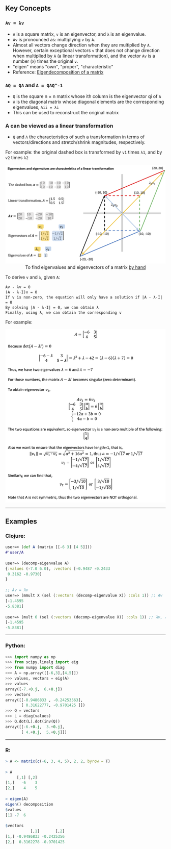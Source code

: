 ## Key Concepts

### ```Av = λv```

- ```A``` is a square matrix, ```v``` is an eigenvector, and ```λ``` is an eigenvalue.
- ```Av``` is pronounced as: multiplying ```v``` by ```A```.
- Almost all vectors change direction when they are multiplied by ```A```. However, certain exceptional vectors ```v``` that does not change direction when multiplied by ```A``` (a linear transformation), and the vector ```Av``` is a number (```λ```) times the original ```v```.
- "eigen" means "own", "proper", "characteristic"
- Reference: <a href="https://en.wikipedia.org/wiki/Eigendecomposition_of_a_matrix">Eigendecomposition of a matrix</a>

### ```AQ = QΛ``` and ```A = QΛQ^-1```

- ```Q``` is the square n × n matrix whose ith column is the eigenvector qi of ```A```
- ```Λ``` is the diagonal matrix whose diagonal elements are the corresponding eigenvalues, ```Λii = λi```
- This can be used to reconstruct the original matrix

### A can be viewed as a linear transformation

- ```Q``` and ```Λ``` the characteristics of such a transformation in terms of vectors/directions and stretch/shrink magnitudes, respectively.

For example: the original dashed box is transformed by ```v1``` times ```λ1```, and by ```v2``` times ```λ2```
<p align="center"><img src="./images/eigenvalue_eigenvector_as_characteristics_of_A.png" width="800px></p>

<hr>

## To find eigenvalues and eigenvectors of a matrix <a href="http://math.mit.edu/~gs/linearalgebra/ila0601.pdf">by hand</a>

To derive ```v``` and ```λ```, given ```A```:
```
Av - λv = 0
(A - λ·I)v = 0
If v is non-zero, the equation will only have a solution if |A - λ·I| = 0
By solving |A - λ·I| = 0, we can obtain λ
Finally, using λ, we can obtain the corresponding v
```

For example:
<p align="center"><img src="./images/eigenvalue_eigenvector_by_hand.png" width="700px"></p>

<hr>

## Examples

### Clojure:
```Clojure
user=> (def A (matrix [[-6 3] [4 5]]))
#'user/A

user=> (decomp-eigenvalue A)
{:values (-7.0 6.0), :vectors [-0.9487 -0.2433
 0.3162 -0.9730]
}

;; Av = λv
user=> (mmult X (sel (:vectors (decomp-eigenvalue X)) :cols 1)) ;; Av
[-1.4595
-5.8381]

user=> (mult 6 (sel (:vectors (decomp-eigenvalue X)) :cols 1)) ;; λv, λ = 6
[-1.4595
-5.8381]
```

<hr>

### Python:
```Python
>>> import numpy as np
>>> from scipy.linalg import eig
>>> from numpy import diag
>>> A = np.array([[-6,3],[4,5]])
>>> values, vectors = eig(A)
>>> values
array([-7.+0.j,  6.+0.j])
>>> vectors
array([[-0.9486833 , -0.24253563],
       [ 0.31622777, -0.9701425 ]])
>>> Q = vectors
>>> L = diag(values)
>>> Q.dot(L).dot(inv(Q))
array([[-6.+0.j,  3.+0.j],
       [ 4.+0.j,  5.+0.j]])
```

<hr>

### R:
```R
> A <- matrix(c(-6, 3, 4, 5), 2, 2, byrow = T)

> A
     [,1] [,2]
[1,]   -6    3
[2,]    4    5

> eigen(A)
eigen() decomposition
$values
[1] -7  6

$vectors
           [,1]       [,2]
[1,] -0.9486833 -0.2425356
[2,]  0.3162278 -0.9701425
```
